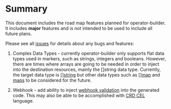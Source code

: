 # Summary

This document includes the road map features planned for operator-builder.  It includes
**major** features and is not intended to be used to include all future plans.

Please see all [issues](https://github.com/nukleros/operator-builder/issues) for details about 
any bugs and features:

1. Complex Data Types - currently operator-builder only supports flat data types used in 
markers, such as strings, integers and booleans.  However, there are times where arrays 
are going to be needed in order to inject into the destination resources, mainly the 
[]string data type.  Currently, the target data type is [[]string](https://github.com/nukleros/operator-builder/issues/81)
but other data types such as [[]map](https://github.com/nukleros/operator-builder/issues/11) and 
[maps](https://github.com/nukleros/operator-builder/issues/10) to be considered for the future.

2. Webhook - add ability to inject [webhook validation](https://github.com/nukleros/operator-builder/issues/3) into the
generated code.  This may also be able to be accomplished with [CRD CEL](https://github.com/kubernetes/enhancements/blob/master/keps/sig-api-machinery/2876-crd-validation-expression-language/README.md) 
language.

